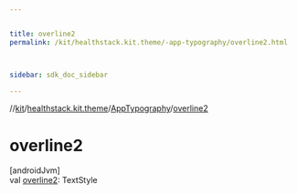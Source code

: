 ```yaml
---


title: overline2
permalink: /kit/healthstack.kit.theme/-app-typography/overline2.html



sidebar: sdk_doc_sidebar

---
```



//[kit](/kit.html)/[healthstack.kit.theme](../index.html)/[AppTypography](index.html)/[overline2](overline2.html)



# overline2



[androidJvm]\
val [overline2](overline2.html): TextStyle






